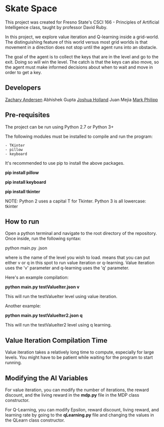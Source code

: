 # Skate Space

This project was created for Fresno State's CSCI 166 - Principles of Artificial Intelligence class, taught by professor David Ruby.

In this project, we explore value iteration and Q-learning inside a grid-world. The distinguishing feature of this world versus most grid worlds is that movement in a direction does not stop until the agent runs into an obstacle.

The goal of the agent is to collect the keys that are in the level and go to the exit. Doing so will win the level. The catch is that the keys can also move, so the agent must make informed decisions about when to wait and move in order to get a key.

## Developers

[Zachary Andersen](https://github.com/Xakaree)
Abhishek Gupta
[Joshua Holland](https://github.com/ggkfox)
Juan Mejia
[Mark Philipp](https://github.com/mphilipp622)

## Pre-requisites

The project can be run using Python 2.7 or Python 3+

The following modules must be installed to compile and run the program:

	- TKinter
	- pillow
	- keyboard
	
It's recommended to use pip to install the above packages.

**pip install pillow**

**pip install keyboard**

**pip install tkinter**

NOTE: Python 2 uses a capital T for Tkinter. Python 3 is all lowercase: tkinter

## How to run

Open a python terminal and navigate to the root directory of the repository. Once inside, run the following syntax:

python main.py <nameOfJsonFile>.json <v or q>

where <nameOfJsonFile> is the name of the level you wish to load. <v or q> means that you can put either v or q in this spot to run value iteration or q-learning. Value iteration uses the 'v' parameter and q-learning uses the 'q' parameter.

Here's an example compilation:

**python main.py testValueIter.json v**

This will run the testValueIter level using value iteration.

Another example:

**python main.py testValueIter2.json q**

This will run the testValueIter2 level using q learning.

## Value Iteration Compilation Time

Value iteration takes a relatively long time to compute, especially for large levels. You might have to be patient while waiting for the program to start running.

## Modifying the AI Variables

For value iteration, you can modify the number of iterations, the reward discount, and the living reward in the **mdp.py** file in the MDP class constructor.

For Q-Learning, you can modify Epsilon, reward discount, living reward, and learning rate by going to the **qLearning.py** file and changing the values in the QLearn class constructor.
